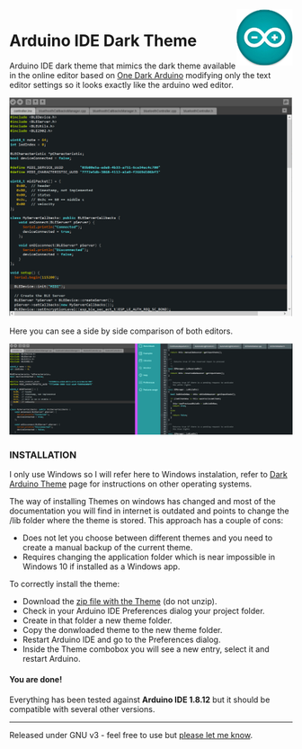 <!-- Global site tag (gtag.js) - Google Analytics -->
<script async src="https://www.googletagmanager.com/gtag/js?id=UA-59885076-4">
</script>
<script>
  window.dataLayer = window.dataLayer || [];
  function gtag(){dataLayer.push(arguments);}
  gtag('js', new Date());

  gtag('config', 'UA-59885076-4');
</script>

<img src="https://github.com/ignaciosolergarcia/arduino-dark-theme/blob/master/images/arduino_logo.jpg" alt="Arduino logo" width="100" height="100" align="right" />

# Arduino IDE Dark Theme
Arduino IDE dark theme that mimics the dark theme available in the online editor based on [One Dark Arduino](https://github.com/konrad91/OneDarkArduino/) modifying only the text editor settings so it looks exactly like the arduino wed editor.

![screenshot](https://github.com/ignaciosolergarcia/arduino-dark-theme/blob/master/images/ide_screenshot.png)

Here you can see a side by side comparison of both editors.

![comparison](https://github.com/ignaciosolergarcia/arduino-dark-theme/blob/master/images/ide_vs_browser.png)

### INSTALLATION  

I only use Windows so I will refer here to Windows instalation, refer to [Dark Arduino Theme]( https://github.com/jeffThompson/DarkArduinoTheme)  page for instructions on other operating systems.

The way of installing Themes on windows has changed and most of the documentation you will find in internet is outdated and points to change the /lib folder where the theme is stored. This approach has a couple of cons:

* Does not let you choose between different themes and you need to create a manual backup of the current theme.
* Requires changing the application folder which is near impossible in Windows 10 if installed as a Windows app.

To correctly install the theme:

* Download the [zip file with the Theme](https://github.com/ignaciosolergarcia/arduino-dark-theme/blob/master/arduino-ide-dark-theme.zip) (do not unzip).
* Check in your Arduino IDE Preferences dialog your project folder.
* Create in that folder a new theme folder.
* Copy the donwloaded theme to the new theme folder.
* Restart Arduino IDE and go to the Preferences dialog.
* Inside the Theme combobox you will see a new entry, select it and restart Arduino.

#### You are done!

Everything has been tested against **Arduino IDE 1.8.12** but it should be compatible with several other versions.

***
Released under GNU v3 - feel free to use but [please let me know](http://www.ignaciosolergarcia.com).
